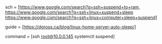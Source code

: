 sch = [https://www.google.com/search?q=ssh+suspend+to+ram, https://www.google.com/search?q=ssh+linux+suspend+sleep https://www.google.com/search?q=ssh+linux+computer+sleep+suspend]

guide = [https://dgross.ca/blog/linux-home-server-auto-sleep/]

command = [ssh root@10.0.0.145 systemctl suspend]
